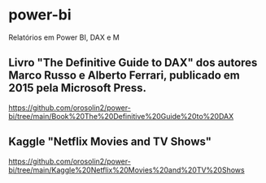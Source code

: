 # power-bi
Relatórios em Power BI, DAX e M

## Livro "The Definitive Guide to DAX" dos autores Marco Russo e Alberto Ferrari, publicado em 2015 pela Microsoft Press.
https://github.com/orosolin2/power-bi/tree/main/Book%20The%20Definitive%20Guide%20to%20DAX

## Kaggle "Netflix Movies and TV Shows"
https://github.com/orosolin2/power-bi/tree/main/Kaggle%20Netflix%20Movies%20and%20TV%20Shows
